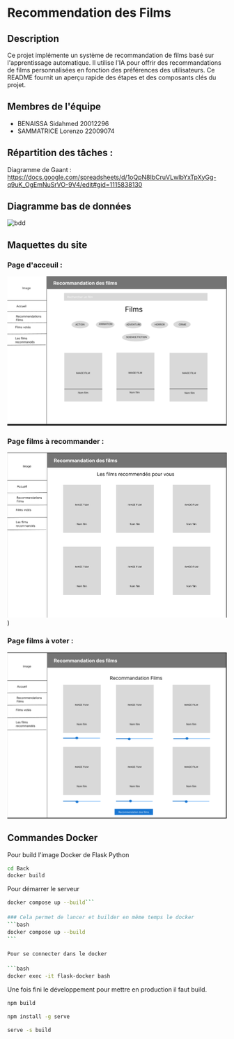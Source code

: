 # Recommendation des Films

## Description

Ce projet implémente un système de recommandation de films basé sur l'apprentissage automatique. Il utilise l'IA pour offrir des recommandations de films personnalisées en fonction des préférences des utilisateurs. Ce README fournit un aperçu rapide des étapes et des composants clés du projet.

## Membres de l'équipe

- BENAISSA Sidahmed 20012296
- SAMMATRICE Lorenzo 22009074

## Répartition des tâches :

Diagramme de Gaant : https://docs.google.com/spreadsheets/d/1oQpN8IbCruVLwIbYxTpXyGg-q9uK_OgEmNuSrVO-9V4/edit#gid=1115838130

## Diagramme bas de données

![bdd](https://github.com/Sidahmed-ben/recommendation-des-films/assets/90385023/045ff928-d5a3-47d1-a1dd-acd200c3e7be)

## Maquettes du site

### Page d'acceuil :
![maquette](https://raw.githubusercontent.com/Sidahmed-ben/recommendation-des-films/main/maquette/PageAccueil.png)

### Page films à recommander :
![maquette](https://raw.githubusercontent.com/Sidahmed-ben/recommendation-des-films/main/maquette/FilmsRecommende.png))

### Page films à voter :
![maquette](https://raw.githubusercontent.com/Sidahmed-ben/recommendation-des-films/main/maquette/recommendationDesFilmVoter.png)




## Commandes Docker

Pour build l'image Docker de Flask Python

```bash
cd Back
docker build
```

Pour démarrer le serveur

````bash
docker compose up --build```

### Cela permet de lancer et builder en même temps le docker
```bash
docker compose up --build
```

Pour se connecter dans le docker

```bash
docker exec -it flask-docker bash
````

Une fois fini le développement pour mettre en production il faut build.

```bash
npm build
```

```bash
npm install -g serve
```

```bash
serve -s build
```
